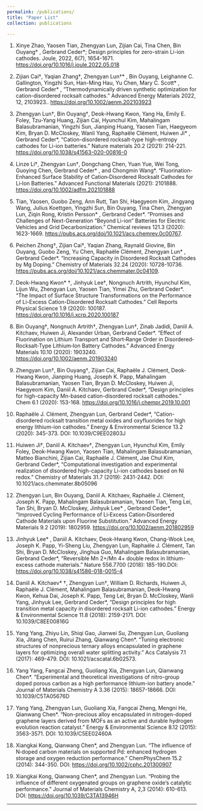 ```yaml
---
permalink: /publications/
title: "Paper List"
collection: publications

---
```

1. Xinye Zhao, Yaosen Tian, Zhengyan Lun, Zijian Cai, Tina Chen, Bin Ouyang* , Gerbrand Ceder*; Design principles for zero-strain Li-ion cathodes. Joule, 2022, 6(7), 1654-1671. https://doi.org/10.1016/j.joule.2022.05.018

1. Zijian Cai†, Yaqian Zhang†, Zhengyan Lun†* , Bin Ouyang, Leighanne C. Gallington, Yingzhi Sun, Han-Ming Hau, Yu Chen, Mary C. Scott* , Gerbrand Ceder* , “Thermodynamically driven synthetic optimization for cation-disordered rocksalt cathodes.” Advanced Energy Materials 2022, 12, 2103923.. https://doi.org/10.1002/aenm.202103923

1. Zhengyan Lun†, Bin Ouyang†, Deok-Hwang Kwon, Yang Ha, Emily E. Foley, Tzu-Yang Huang, Zijian Cai, Hyunchul Kim, Mahalingam Balasubramanian, Yingzhi Sun, Jianping Huang, Yaosen Tian, Haegyeom Kim, Bryan D. McCloskey, Wanli Yang, Raphaële Clément, Huiwen Ji* , Gerbrand Ceder*, “Cation-disordered rocksalt-type high-entropy cathodes for Li-ion batteries.” Nature materials 20.2 (2021): 214-221. https://doi.org/10.1038/s41563-020-00816-0

1.  Linze Li†, Zhengyan Lun†, Dongchang Chen, Yuan Yue, Wei Tong, Guoying Chen, Gerbrand Ceder* , and Chongmin Wang*. “Fluorination‐Enhanced Surface Stability of Cation‐Disordered Rocksalt Cathodes for Li‐Ion Batteries.” Advanced Functional Materials (2021): 2101888. https://doi.org/10.1002/adfm.202101888

1. Tian, Yaosen, Guobo Zeng, Ann Rutt, Tan Shi, Haegyeom Kim, Jingyang Wang, Julius Koettgen, Yingzhi Sun, Bin Ouyang, Tina Chen, Zhengyan Lun, Ziqin Rong, Kristin Persson* , Gerbrand Ceder*. “Promises and Challenges of Next-Generation “Beyond Li-ion” Batteries for Electric Vehicles and Grid Decarbonization.” Chemical reviews 121.3 (2020): 1623-1669. https://pubs.acs.org/doi/10.1021/acs.chemrev.0c00767.

1. Peichen Zhong†, Zijian Cai†, Yaqian Zhang, Raynald Giovine, Bin Ouyang, Guobo Zeng, Yu Chen, Raphaële Clément, Zhengyan Lun* , Gerbrand Ceder*. “Increasing Capacity in Disordered Rocksalt Cathodes by Mg Doping.” Chemistry of Materials 32.24 (2020): 10728-10736. https://pubs.acs.org/doi/10.1021/acs.chemmater.0c04109.

1.  Deok-Hwang Kwon* †, Jinhyuk Lee†, Nongnuch Artrith, Hyunchul Kim, Lijun Wu, Zhengyan Lun, Yaosen Tian, Yimei Zhu, Gerbrand Ceder*. “The Impact of Surface Structure Transformations on the Performance of Li-Excess Cation-Disordered Rocksalt Cathodes.” Cell Reports Physical Science 1.9 (2020): 100187. https://doi.org/10.1016/j.xcrp.2020.100187

1. Bin Ouyang†, Nongnuch Artrith†, Zhengyan Lun†, Zinab Jadidi, Daniil A. Kitchaev, Huiwen Ji, Alexander Urban, Gerbrand Ceder*. “Effect of Fluorination on Lithium Transport and Short‐Range Order in Disordered‐Rocksalt‐Type Lithium‐Ion Battery Cathodes.” Advanced Energy Materials 10.10 (2020): 1903240. https://doi.org/10.1002/aenm.201903240

1. Zhengyan Lun†, Bin Ouyang†, Zijian Cai, Raphaële J. Clément, Deok-Hwang Kwon, Jianping Huang, Joseph K. Papp, Mahalingam Balasubramanian, Yaosen Tian, Bryan D. McCloskey, Huiwen Ji, Haegyeom Kim, Daniil A. Kitchaev, Gerbrand Ceder*, “Design principles for high-capacity Mn-based cation-disordered rocksalt cathodes.” Chem 6.1 (2020): 153-168. https://doi.org/10.1016/j.chempr.2019.10.001

1. Raphaële J. Clément, Zhengyan Lun, Gerbrand Ceder*, “Cation-disordered rocksalt transition metal oxides and oxyfluorides for high energy lithium-ion cathodes.” Energy & Environmental Science 13.2 (2020): 345-373. DOI: 10.1039/C9EE02803J

1. Huiwen Ji†, Daniil A. Kitchaev†, Zhengyan Lun, Hyunchul Kim, Emily Foley, Deok-Hwang Kwon, Yaosen Tian, Mahalingam Balasubramanian, Matteo Bianchini, Zijian Cai, Raphaële J. Clément, Jae Chul Kim, Gerbrand Ceder*, “Computational investigation and experimental realization of disordered high-capacity Li-ion cathodes based on Ni redox.” Chemistry of Materials 31.7 (2019): 2431-2442. DOI: 10.1021/acs.chemmater.8b05096

1. Zhengyan Lun, Bin Ouyang, Daniil A. Kitchaev, Raphaële J. Clément, Joseph K. Papp, Mahalingam Balasubramanian, Yaosen Tian, Teng Lei, Tan Shi, Bryan D. McCloskey, Jinhyuk Lee* , Gerbrand Ceder*, “Improved Cycling Performance of Li‐Excess Cation‐Disordered Cathode Materials upon Fluorine Substitution.” Advanced Energy Materials 9.2 (2019): 1802959. https://doi.org/10.1002/aenm.201802959

1. Jinhyuk Lee* , Daniil A. Kitchaev, Deok-Hwang Kwon, Chang-Wook Lee, Joseph K. Papp, Yi-Sheng Liu, Zhengyan Lun, Raphaële J. Clément, Tan Shi, Bryan D. McCloskey, Jinghua Guo, Mahalingam Balasubramanian, Gerbrand Ceder*, “Reversible Mn 2+/Mn 4+ double redox in lithium-excess cathode materials.” Nature 556.7700 (2018): 185-190.DOI: https://doi.org/10.1038/s41586-018-0015-4

1. Daniil A. Kitchaev* †, Zhengyan Lun†, William D. Richards, Huiwen Ji, Raphaële J. Clément, Mahalingam Balasubramanian, Deok-Hwang Kwon, Kehua Dai, Joseph K. Papp, Teng Lei, Bryan D. McCloskey, Wanli Yang, Jinhyuk Lee, Gerbrand Ceder*, “Design principles for high transition metal capacity in disordered rocksalt Li-ion cathodes.” Energy & Environmental Science 11.8 (2018): 2159-2171. DOI: 10.1039/C8EE00816G

1. Yang Yang, Zhiyu Lin, Shiqi Gao, Jianwei Su, Zhengyan Lun, Guoliang Xia, Jitang Chen, Ruirui Zhang, Qianwang Chen*. “Tuning electronic structures of nonprecious ternary alloys encapsulated in graphene layers for optimizing overall water splitting activity.” Acs Catalysis 7.1 (2017): 469-479. DOI: 10.1021/acscatal.6b02573.

1. Yang Yang, Fangcai Zheng, Guoliang Xia, Zhengyan Lun, Qianwang Chen*. “Experimental and theoretical investigations of nitro-group doped porous carbon as a high performance lithium-ion battery anode.” Journal of Materials Chemistry A 3.36 (2015): 18657-18666. DOI: 10.1039/C5TA05676D

1. Yang Yang, Zhengyan Lun, Guoliang Xia, Fangcai Zheng, Mengni He, Qianwang Chen*. “Non-precious alloy encapsulated in nitrogen-doped graphene layers derived from MOFs as an active and durable hydrogen evolution reaction catalyst.” Energy & Environmental Science 8.12 (2015): 3563-3571. DOI: 10.1039/C5EE02460A

1. Xiangkai Kong, Qianwang Chen*, and Zhengyan Lun. “The influence of N‐doped carbon materials on supported Pd: enhanced hydrogen storage and oxygen reduction performance.” ChemPhysChem 15.2 (2014): 344-350. DOI: https://doi.org/10.1002/cphc.201300907

1. Xiangkai Kong, Qianwang Chen*, and Zhengyan Lun. “Probing the influence of different oxygenated groups on graphene oxide’s catalytic performance.” Journal of Materials Chemistry A, 2,3 (2014): 610-613. DOI: https://doi.org/10.1039/C3TA13946H
---


